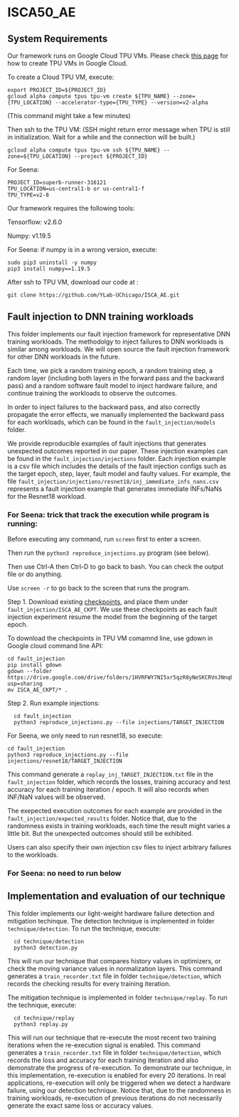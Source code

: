# ISCA50_AE

## System Requirements

Our framework runs on Google Cloud TPU VMs.
Please check [this page](https://cloud.google.com/tpu/docs/users-guide-tpu-vm) for how to create TPU VMs in Google Cloud.

To create a Cloud TPU VM, execute:

```
export PROJECT_ID=${PROJECT_ID}
gcloud alpha compute tpus tpu-vm create ${TPU_NAME} --zone={TPU_LOCATION} --accelerator-type={TPU_TYPE} --version=v2-alpha
```
(This command might take a few minutes)

Then ssh to the TPU VM:
(SSH might return error message when TPU is still in initialization. Wait for a while and the connection will be built.)
```
gcloud alpha compute tpus tpu-vm ssh ${TPU_NAME} --zone=${TPU_LOCATION} --project ${PROJECT_ID}
```

For Seena:
```
PROJECT_ID=superb-runner-316121
TPU_LOCATION=us-central1-b or us-central1-f
TPU_TYPE=v2-8
```


Our framework requires the following tools:

Tensorflow: v2.6.0

Numpy: v1.19.5

For Seena: if numpy is in a wrong version, execute:
```
sudo pip3 uninstall -y numpy
pip3 install numpy==1.19.5
```

After ssh to TPU VM, download our code at :
```
git clone https://github.com/YLab-UChicago/ISCA_AE.git
```

## Fault injection to DNN training workloads

This folder implements our fault injection framework for representative DNN training workloads. The methodolgy to inject failures to DNN workloads is similar among workloads. We will open source the fault injection framework for other DNN workloads in the future.

Each time, we pick a random training epoch, a random training step, a random layer (including both layers in the forward pass and the backward pass) and a random software fault model to inject hardware failure, and continue training the workloads to observe the outcomes.

In order to inject failures to the backward pass, and also correctly propagate the error effects, we manually implemented the backward pass for each workloads, which can be found in the `fault_injection/models` folder.

We provide reproducible examples of fault injections that generates unexpected outcomes reported in our paper. These injection examples can be found in the `fault_injection/injections` folder. Each injection example is a csv file which includes the details of the fault injection configs such as the target epoch, step, layer, fault model and faulty values. For example, the file `fault_injection/injections/resnet18/inj_immediate_infs_nans.csv` represents a fault injection example that generates immediate INFs/NaNs for the Resnet18 workload.

### For Seena: trick that track the execution while program is running:
Before executing any command, run `screen` first to enter a screen.

Then run the `python3 reproduce_injections.py` program (see below).

Then use Ctrl-A then Ctrl-D to go back to bash. You can check the output file or do anything.

Use `screen -r` to go back to the screen that runs the program.


Step 1. Download existing [checkpoints](https://drive.google.com/drive/folders/1HVRFWY7NI5xr5qzR8yNeSKCRVnJNnqFf?usp=sharing), and place them under `fault_injection/ISCA_AE_CKPT`. We use these checkpoints as each fault injection experiment resume the model from the beginning of the target epoch.

To download the checkpoints in TPU VM comamnd line, use gdown in Google cloud command line API:

```
cd fault_injection
pip install gdown
gdown --folder https://drive.google.com/drive/folders/1HVRFWY7NI5xr5qzR8yNeSKCRVnJNnqFf?usp=sharing
mv ISCA_AE_CKPT/* .
```

Step 2. Run example injections:

```
  cd fault_injection
  python3 reproduce_injections.py --file injections/TARGET_INJECTION
```

For Seena, we only need to run resnet18, so execute:
```
cd fault_injection
python3 reproduce_injections.py --file injections/resnet18/TARGET_INJECTION
```

This command generate a `replay_inj_TARGET_INJECTION.txt` file in the `fault_injection` folder, which records the losses, training accuracy and test accuracy for each training iteration / epoch. It will also records when INF/NaN values will be observed.

The exepected execution outcomes for each example are provided in the `fault_injection/expected_results` folder. Notice that, due to the randomness exists in training workloads, each time the result might varies a little bit. But the unexpected outcomes should still be exhibited.

Users can also specify their own injection csv files to inject arbitrary failures to the workloads.


### For Seena: no need to run below
## Implementation and evaluation of our technique
This folder implements our light-weight hardware failure detection and mitigation techinque.
The detection technique is implemented in folder `technique/detection`.
To run the technique, execute:

```
  cd technique/detection
  python3 detection.py
```

This will run our technique that compares history values in optimizers, or check the moving variance values in normalization layers. This command generates a `train_recorder.txt` file in folder `technique/detection`, which records the checking results for every training iteration.

The mitigation technique is implemented in folder `technique/replay`.
To run the technique, execute:

```
  cd technique/replay
  python3 replay.py
```

This will run our technique that re-execute the most recent two training iterations when the re-execution signal is enabled. This command generates a `train_recorder.txt` file in folder `technique/detection`, which records the loss and accuracy for each training iteration and also demonstrate the progress of re-execution. To demonstrate our technique, in this implementation, re-execution is enabled for every 20 iterations. In real applications, re-execution will only be triggered when we detect a hardware failure, using our detection technique. Notice that, due to the randomness in training workloads, re-execution of previous iterations do not necessarily generate the exact same loss or accuracy values.

